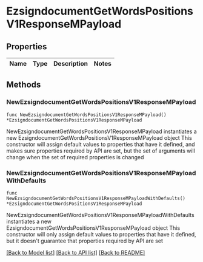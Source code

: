 # EzsigndocumentGetWordsPositionsV1ResponseMPayload

## Properties

Name | Type | Description | Notes
------------ | ------------- | ------------- | -------------

## Methods

### NewEzsigndocumentGetWordsPositionsV1ResponseMPayload

`func NewEzsigndocumentGetWordsPositionsV1ResponseMPayload() *EzsigndocumentGetWordsPositionsV1ResponseMPayload`

NewEzsigndocumentGetWordsPositionsV1ResponseMPayload instantiates a new EzsigndocumentGetWordsPositionsV1ResponseMPayload object
This constructor will assign default values to properties that have it defined,
and makes sure properties required by API are set, but the set of arguments
will change when the set of required properties is changed

### NewEzsigndocumentGetWordsPositionsV1ResponseMPayloadWithDefaults

`func NewEzsigndocumentGetWordsPositionsV1ResponseMPayloadWithDefaults() *EzsigndocumentGetWordsPositionsV1ResponseMPayload`

NewEzsigndocumentGetWordsPositionsV1ResponseMPayloadWithDefaults instantiates a new EzsigndocumentGetWordsPositionsV1ResponseMPayload object
This constructor will only assign default values to properties that have it defined,
but it doesn't guarantee that properties required by API are set


[[Back to Model list]](../README.md#documentation-for-models) [[Back to API list]](../README.md#documentation-for-api-endpoints) [[Back to README]](../README.md)


